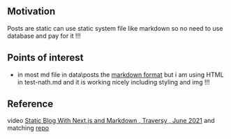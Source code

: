 <h2>Motivation</h2>
Posts are static can use static system file like markdown so no need to use database and pay for it !!!

<h2>Points of interest</h2>
<ul>
<li>in most md file in data\posts the <a href='https://www.markdownguide.org/basic-syntax/'>markdown format</a> but i am using HTML in test-nath.md and it is working nicely including styling and img !!!</li> 
</ul>

<h2>Reference</h2>
video <a href='https://youtu.be/MrjeefD8sac?si=y-b_CCplDTAXYGqw'> Static Blog With Next.js and Markdown  , Traversy , June 2021</a> and matching <a href='https://github.com/bradtraversy/next-markdown-blog'>repo</a>
